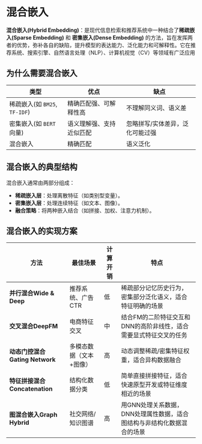 # 混合嵌入

**混合嵌入(Hybrid Embedding)**：是现代信息检索和推荐系统中一种结合了**稀疏嵌入(Sparse Embedding)** 和 **密集嵌入(Dense Embedding)** 的方法，旨在发挥两者的优势，弥补各自的缺陷，提升模型的表达能力、泛化能力和可解释性。它在推荐系统、搜索引擎、自然语言处理（NLP）、计算机视觉（CV）等领域有广泛应用

## 为什么需要混合嵌入

| 类型 | 优点 | 缺点 |
| -------------------- | ------------ | ---------------- |
| 稀疏嵌入(如 `BM25`, `TF-IDF`) | 精确匹配强、可解释性高  | 不理解同义词、语义差 |
| 密集嵌入(如 `BERT` 向量)      | 语义理解强、支持近似匹配 | 忽略拼写/实体差异，泛化可能过强 |
| 混合嵌入 | 精确匹配 | 语义泛化 |

## 混合嵌入的典型结构
混合嵌入通常由两部分组成：

* **稀疏嵌入层**：处理离散特征（如类别型变量）。
* **密集嵌入层**：处理连续特征（如文本、图像）。
* **融合策略**：将两种嵌入结合（如拼接、加权、注意力机制）。

## 混合嵌入的实现方案

| **方法** | **最佳场景** |   **计算开销**   | **特点** |
|---|---|---|---|
| **并行混合Wide & Deep**| 推荐系统、广告CTR| 低 | 稀疏部分记忆历史行为，密集部分泛化语义，适合特征明确的场景 |
| **交叉混合DeepFM** | 电商特征交叉 | 中 | 结合FM的二阶特征交互和DNN的高阶非线性，适合需要显式特征交叉的任务|
| **动态门控混合Gating Network** | 多模态数据（文本+图像）| 高 | 动态调整稀疏/密集特征权重，适合异构数据融合 |
| **特征拼接混合Concatenation** | 结构化数据分类 | 低 | 简单直接拼接特征，适合快速原型开发或特征维度相近的场景 |
| **图混合嵌入Graph Hybrid** | 社交网络/知识图谱  | 高 | 用GNN处理关系数据，DNN处理属性数据，适合图结构与非结构化数据混合的场景 |

